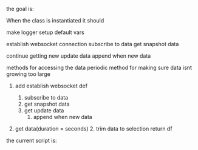 
the goal is:

When the class is instantiated it should

make logger
setup default vars

establish websocket connection
subscribe to data
get snapshot data

continue getting new update data
    append when new data 

methods for accessing the data
periodic method for making sure data isnt growing too large





1. add establish websocket def
    1. subscribe to data
    2. get snapshot data
    3. get update data
        1. append when new data 

3. get data(duration = seconds)
    2. trim data to selection
    return df

the current script is:


